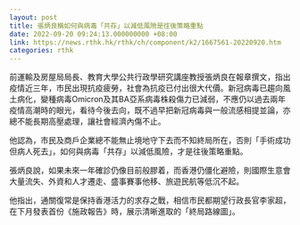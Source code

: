 ```yaml
---
layout: post
title: 張炳良稱如何與病毒「共存」以減低風險是往後策略重點
date: 2022-09-20 09:24:13.000000000 +08:00
link: https://news.rthk.hk/rthk/ch/component/k2/1667561-20220920.htm
categories: rthk
---
```


前運輸及房屋局局長、教育大學公共行政學研究講座教授張炳良在報章撰文，指出疫情近三年，市民出現抗疫疲勞，社會為抗疫已付出很大代價。新冠病毒已趨向風土病化，變種病毒Omicron及其BA亞系病毒株殺傷力已減弱，不應仍以過去兩年疫情高潮時的眼光，看待今後去向，既不過早把新冠病毒與一般流感相提並論，亦總不能長期高壓處理，讓社會經濟內傷不止。

他認為，市民及商戶企業總不能無止境地守下去而不知終局所在，否則「手術成功但病人死去」，如何與病毒「共存」以減低風險，才是往後策略重點。

張炳良說，如果未來一年確診仍像目前般膠着，而香港仍僵化避險，則國際生意會大量流失、外資和人才遷走、盛事賽事他移、旅遊民航等低沉不起。

他指出，通關復常是保持香港活力的求存之戰，相信市民都期望行政長官李家超，在下月發表首份《施政報告》時，展示清晰進取的「終局路線圖」。
